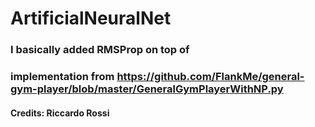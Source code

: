 # ArtificialNeuralNet
### I basically added RMSProp on top of
### implementation from https://github.com/FlankMe/general-gym-player/blob/master/GeneralGymPlayerWithNP.py
#### Credits: Riccardo Rossi
